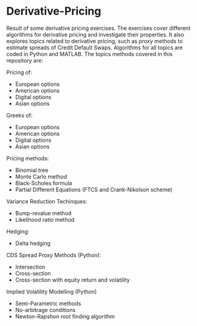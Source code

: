 # Derivative-Pricing
Result of some derivative pricing exercises. The exercises cover different algorithms for derivative pricing and investigate their properties. It also explores topics related to derivative pricing, such as proxy methods to estimate spreads of Credit Default Swaps. Algorithms for all topics are coded in Python and MATLAB. The topics methods covered in this repository are:

Pricing of:
- European options
- American options
- Digital options
- Asian options

Greeks of:
- European options
- American options
- Digital options
- Asian options

Pricing methods:
- Binomial tree
- Monte Carlo method
- Black-Scholes formula
- Partial Different Equations (FTCS and Crank-Nikolson scheme)

Variance Reduction Techinques:
- Bump-revalue method
- Likelihood ratio method

Hedging:
- Delta hedging

CDS Spread Proxy Methods (Python):
- Intersection
- Cross-section
- Cross-section with equity return and volatility

Implied Volatility Modelling (Python)
- Semi-Parametric methods
- No-arbitrage conditions
- Newton-Rapshon root finding algorithm

